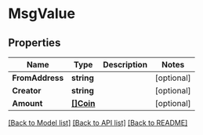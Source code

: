 # MsgValue

## Properties

Name | Type | Description | Notes
------------ | ------------- | ------------- | -------------
**FromAddress** | **string** |  | [optional] 
**Creator** | **string** |  | [optional] 
**Amount** | [**[]Coin**](Coin.md) |  | [optional] 

[[Back to Model list]](../README.md#documentation-for-models) [[Back to API list]](../README.md#documentation-for-api-endpoints) [[Back to README]](../README.md)


